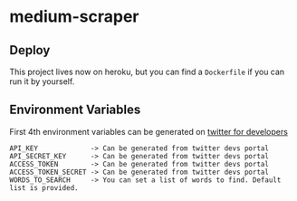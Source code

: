 # medium-scraper


## Deploy

This project lives now on heroku, but you can find a `Dockerfile` if you can run it by yourself.

## Environment Variables

First 4th environment variables can be generated on [twitter for developers](https://developer.twitter.com/)

```
API_KEY             -> Can be generated from twitter devs portal
API_SECRET_KEY      -> Can be generated from twitter devs portal
ACCESS_TOKEN        -> Can be generated from twitter devs portal
ACCESS_TOKEN_SECRET -> Can be generated from twitter devs portal
WORDS_TO_SEARCH     -> You can set a list of words to find. Default list is provided.
```

